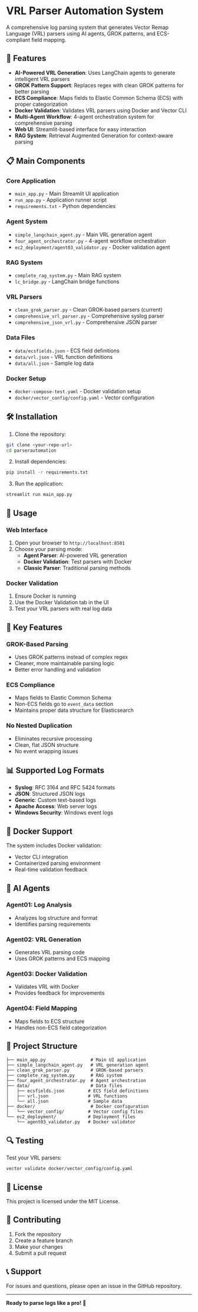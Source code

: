 # VRL Parser Automation System

A comprehensive log parsing system that generates Vector Remap Language (VRL) parsers using AI agents, GROK patterns, and ECS-compliant field mapping.

## 🚀 Features

- **AI-Powered VRL Generation**: Uses LangChain agents to generate intelligent VRL parsers
- **GROK Pattern Support**: Replaces regex with clean GROK patterns for better parsing
- **ECS Compliance**: Maps fields to Elastic Common Schema (ECS) with proper categorization
- **Docker Validation**: Validates VRL parsers using Docker and Vector CLI
- **Multi-Agent Workflow**: 4-agent orchestration system for comprehensive parsing
- **Web UI**: Streamlit-based interface for easy interaction
- **RAG System**: Retrieval Augmented Generation for context-aware parsing

## 📋 Main Components

### Core Application
- `main_app.py` - Main Streamlit UI application
- `run_app.py` - Application runner script
- `requirements.txt` - Python dependencies

### Agent System
- `simple_langchain_agent.py` - Main VRL generation agent
- `four_agent_orchestrator.py` - 4-agent workflow orchestration
- `ec2_deployment/agent03_validator.py` - Docker validation agent

### RAG System
- `complete_rag_system.py` - Main RAG system
- `lc_bridge.py` - LangChain bridge functions

### VRL Parsers
- `clean_grok_parser.py` - Clean GROK-based parsers (current)
- `comprehensive_vrl_parser.py` - Comprehensive syslog parser
- `comprehensive_json_vrl.py` - Comprehensive JSON parser

### Data Files
- `data/ecsfields.json` - ECS field definitions
- `data/vrl.json` - VRL function definitions
- `data/all.json` - Sample log data

### Docker Setup
- `docker-compose-test.yaml` - Docker validation setup
- `docker/vector_config/config.yaml` - Vector configuration

## 🛠️ Installation

1. Clone the repository:
```bash
git clone <your-repo-url>
cd parserautomation
```

2. Install dependencies:
```bash
pip install -r requirements.txt
```

3. Run the application:
```bash
streamlit run main_app.py
```

## 🎯 Usage

### Web Interface
1. Open your browser to `http://localhost:8501`
2. Choose your parsing mode:
   - **Agent Parser**: AI-powered VRL generation
   - **Docker Validation**: Test parsers with Docker
   - **Classic Parser**: Traditional parsing methods

### Docker Validation
1. Ensure Docker is running
2. Use the Docker Validation tab in the UI
3. Test your VRL parsers with real log data

## 🔧 Key Features

### GROK-Based Parsing
- Uses GROK patterns instead of complex regex
- Cleaner, more maintainable parsing logic
- Better error handling and validation

### ECS Compliance
- Maps fields to Elastic Common Schema
- Non-ECS fields go to `event_data` section
- Maintains proper data structure for Elasticsearch

### No Nested Duplication
- Eliminates recursive processing
- Clean, flat JSON structure
- No event wrapping issues

## 📊 Supported Log Formats

- **Syslog**: RFC 3164 and RFC 5424 formats
- **JSON**: Structured JSON logs
- **Generic**: Custom text-based logs
- **Apache Access**: Web server logs
- **Windows Security**: Windows event logs

## 🐳 Docker Support

The system includes Docker validation:
- Vector CLI integration
- Containerized parsing environment
- Real-time validation feedback

## 🤖 AI Agents

### Agent01: Log Analysis
- Analyzes log structure and format
- Identifies parsing requirements

### Agent02: VRL Generation
- Generates VRL parsing code
- Uses GROK patterns and ECS mapping

### Agent03: Docker Validation
- Validates VRL with Docker
- Provides feedback for improvements

### Agent04: Field Mapping
- Maps fields to ECS structure
- Handles non-ECS field categorization

## 📁 Project Structure

```
├── main_app.py                 # Main UI application
├── simple_langchain_agent.py   # VRL generation agent
├── clean_grok_parser.py        # GROK-based parsers
├── complete_rag_system.py      # RAG system
├── four_agent_orchestrator.py  # Agent orchestration
├── data/                       # Data files
│   ├── ecsfields.json         # ECS field definitions
│   ├── vrl.json               # VRL functions
│   └── all.json               # Sample data
├── docker/                     # Docker configuration
│   └── vector_config/         # Vector config files
└── ec2_deployment/            # Deployment files
    └── agent03_validator.py   # Docker validator
```

## 🔍 Testing

Test your VRL parsers:
```bash
vector validate docker/vector_config/config.yaml
```

## 📝 License

This project is licensed under the MIT License.

## 🤝 Contributing

1. Fork the repository
2. Create a feature branch
3. Make your changes
4. Submit a pull request

## 📞 Support

For issues and questions, please open an issue in the GitHub repository.

---

**Ready to parse logs like a pro!** 🚀